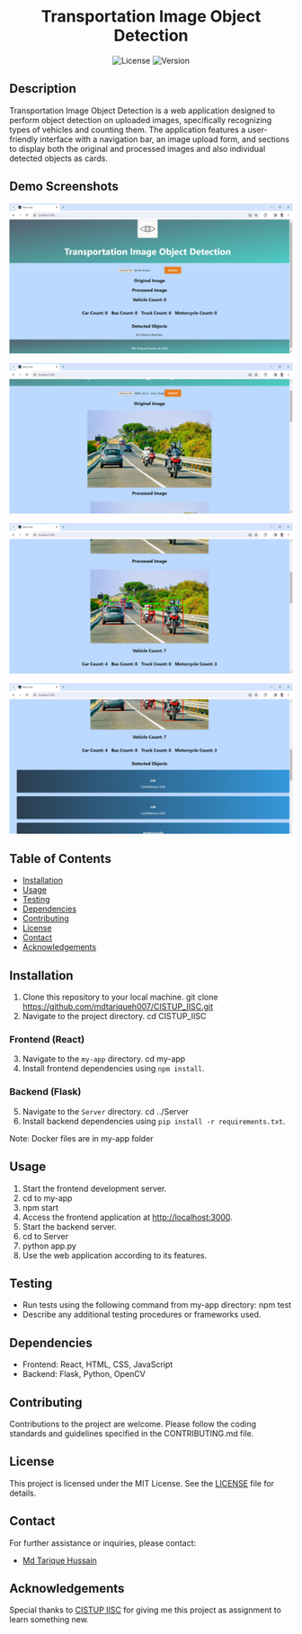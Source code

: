 <!-- Project Title -->
<h1 align="center">Transportation Image Object Detection</h1>

<!-- Shields -->
<p align="center">
    <img src="https://img.shields.io/badge/license-MIT-blue.svg" alt="License">
    <img src="https://img.shields.io/badge/version-v1.0.0-blue.svg" alt="Version">
</p>

<!-- Project Description -->
## Description
Transportation Image Object Detection is a web application designed to perform object detection on uploaded images, specifically recognizing types of vehicles and counting them. The application features a user-friendly interface with a navigation bar, an image upload form, and sections to display both the original and processed images and also individual detected objects as cards.

## Demo Screenshots

![Screenshot 1](https://github.com/mdtariqueh007/CISTUP_IISC/blob/main/Screenshots_Demo/1.png)


![Screenshot 2](https://github.com/mdtariqueh007/CISTUP_IISC/blob/main/Screenshots_Demo/2.png)

![Screenshot 1](https://github.com/mdtariqueh007/CISTUP_IISC/blob/main/Screenshots_Demo/3.png)


![Screenshot 2](https://github.com/mdtariqueh007/CISTUP_IISC/blob/main/Screenshots_Demo/4.png)


<!-- Table of Contents -->
## Table of Contents
- [Installation](#installation)
- [Usage](#usage)
- [Testing](#testing)
- [Dependencies](#dependencies)
- [Contributing](#contributing)
- [License](#license)
- [Contact](#contact)
- [Acknowledgements](#acknowledgements)

<!-- Installation Instructions -->
## Installation
1. Clone this repository to your local machine.
git clone https://github.com/mdtariqueh007/CISTUP_IISC.git
2. Navigate to the project directory.
cd CISTUP_IISC

<!-- Frontend Installation Instructions -->
### Frontend (React)
3. Navigate to the `my-app` directory.
cd my-app
4. Install frontend dependencies using `npm install`.

<!-- Backend Installation Instructions -->
### Backend (Flask)
5. Navigate to the `Server` directory.
cd ../Server
6. Install backend dependencies using `pip install -r requirements.txt`.

Note: Docker files are in my-app folder

<!-- Usage Instructions -->
## Usage
1. Start the frontend development server.
2. cd to my-app
3. npm start
3. Access the frontend application at [http://localhost:3000](http://localhost:3000).
4. Start the backend server.
5. cd to Server
6. python app.py
7. Use the web application according to its features.

<!-- Testing Instructions -->
## Testing
- Run tests using the following command from my-app directory:
npm test
- Describe any additional testing procedures or frameworks used.

<!-- Dependencies -->
## Dependencies
- Frontend: React, HTML, CSS, JavaScript
- Backend: Flask, Python, OpenCV

<!-- Contributing Guidelines -->
## Contributing
Contributions to the project are welcome. Please follow the coding standards and guidelines specified in the CONTRIBUTING.md file.

<!-- License Information -->
## License
This project is licensed under the MIT License. See the [LICENSE](LICENSE) file for details.

<!-- Contact Information -->
## Contact
For further assistance or inquiries, please contact:
- [Md Tarique Hussain](mailto:mdtariqueh007@gmail.com)

<!-- Acknowledgements -->
## Acknowledgements
Special thanks to [CISTUP IISC](https://cistup.iisc.ac.in/) for giving me this project as assignment to learn something new.
